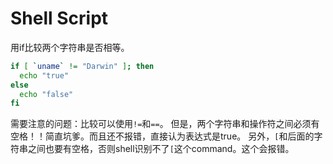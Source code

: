 # Shell Script

用if比较两个字符串是否相等。

```sh
if [ `uname` != "Darwin" ]; then
  echo "true"
else
  echo "false"
fi
```

需要注意的问题：比较可以使用`!=`和`==`。
但是，两个字符串和操作符之间必须有空格！！简直坑爹。而且还不报错，直接认为表达式是true。
另外，`[`和后面的字符串之间也要有空格，否则shell识别不了`[`这个command。这个会报错。
